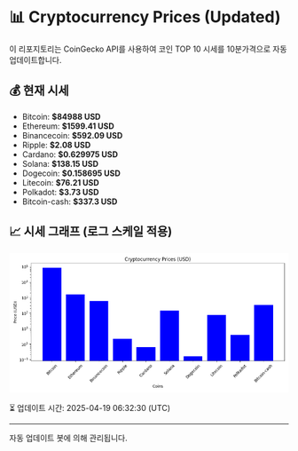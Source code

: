 
# 📊 Cryptocurrency Prices (Updated)

이 리포지토리는 CoinGecko API를 사용하여 코인 TOP 10 시세를 10분가격으로 자동 업데이트합니다.

## 💰 현재 시세
- Bitcoin: **$84988 USD**
- Ethereum: **$1599.41 USD**
- Binancecoin: **$592.09 USD**
- Ripple: **$2.08 USD**
- Cardano: **$0.629975 USD**
- Solana: **$138.15 USD**
- Dogecoin: **$0.158695 USD**
- Litecoin: **$76.21 USD**
- Polkadot: **$3.73 USD**
- Bitcoin-cash: **$337.3 USD**

## 📈 시세 그래프 (로그 스케일 적용)
![Crypto Prices](crypto_prices.png)

⏳ 업데이트 시간: 2025-04-19 06:32:30 (UTC)

---
자동 업데이트 봇에 의해 관리됩니다.
